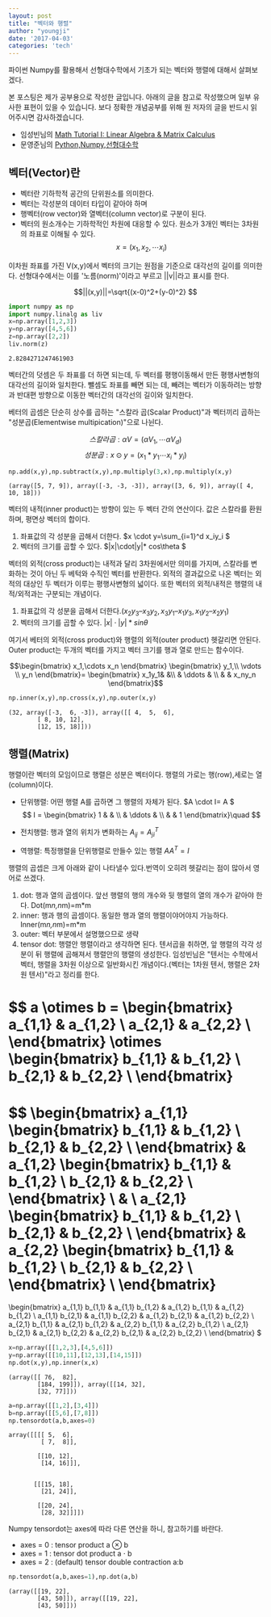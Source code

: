 ```yaml
---
layout: post
title: "벡터와 행렬"
author: "youngji"
date: '2017-04-03'
categories: 'tech'
---
```

파이썬 Numpy를 활용해서 선형대수학에서 기초가 되는 벡터와 행렬에 대해서 살펴보겠다.

본 포스팅은 제가 공부용으로 작성한 글입니다. 아래의 글을 참고로 작성했으며 일부 유사한 표현이 있을 수 있습니다. 보다 정확한 개념공부를 위해 원 저자의 글을 반드시 읽어주시면 감사하겠습니다.   

- 임성빈님의 [Math Tutorial I: Linear Algebra & Matrix Calculus](https://www.slideshare.net/ssuser7e10e4/linear-algrbra)
- 문영준님의 [Python,Numpy,선형대수학](https://www.slideshare.net/dahlmoon/numpy-20160519?qid=31122a90-23d7-43a3-b73e-24f2515a9a84&v=&b=&from_search=2)

## 벡터(Vector)란

- 벡터란 기하학적 공간의 단위원소를 의미한다.
- 벡터는 각성분의 데이터 타입이 같아야 하며
- 행벡터(row vector)와 열벡터(column vector)로 구분이 된다.
- 벡터의 원소개수는 기하학적인 차원에 대응할 수 있다. 원소가 3개인 벡터는 3차원의 좌표로 이해될 수 있다.
$$x=(x_1,x_2,\cdots x_i) $$

이차원 좌표를 가진 V(x,y)에서 벡터의 크기는 원점을 기준으로 대각선의 길이를 의미한다. 선형대수에서는 이를 '노름(norm)'이라고 부르고 ||v||라고 표시를 한다.

$$||(x,y)||=\sqrt{(x-0)^2+(y-0)^2}  $$

```python
import numpy as np
import numpy.linalg as liv
x=np.array([1,2,3])
y=np.array([4,5,6])
z=np.array([2,2])
liv.norm(z)
```




    2.8284271247461903



벡터간의 덧셈은 두 좌표를 더 하면 되는데, 두 벡터를 평행이동해서 만든 평행사변형의 대각선의 길이와 일치한다. 뺄셈도 좌표를 빼면 되는 데, 빼려는 벡터가 이동하려는 방향과 반대편 방향으로 이동한 벡터간의 대각선의 길이와 일치한다.

베터의 곱셈은 단순히 상수를 곱하는 "스칼라 곱(Scalar Product)"과 벡터끼리 곱하는 "성분곱(Elementwise multipication)"으로 나뉜다.

$$스칼라곱: \alpha V=(\alpha V_{1},\cdots \alpha V_{d})$$
$$성분곱:x \odot y = (x_{1}* y_{1} \cdots x_{i}* y_{i})$$


```python
np.add(x,y),np.subtract(x,y),np.multiply(3,x),np.multiply(x,y)
```




    (array([5, 7, 9]), array([-3, -3, -3]), array([3, 6, 9]), array([ 4, 10, 18]))



벡터의 내적(inner product)는 방향이 있는 두 벡터 간의 연산이다. 값은 스칼라를 환원하며, 평면상 벡터의 합이다.

1. 좌표값의 각 성분을 곱해서 더한다. $x \cdot y=\sum_{i=1}^d x_iy_i $
2. 벡터의 크기를 곱할 수 있다. $|x|\cdot|y|* cos\theta $

벡터의 외적(cross product)는 내적과 달리 3차원에서만 의미를 가지며, 스칼라를 변화하는 것이 아닌 두 베턱와 수직인 벡터를 반환한다. 외적의 결과값으로 나온 벡터는 외적의 대상인 두 벡터가 이루는 평행사변형의 넓이다. 또한 벡터의 외적/내적은 행렬의 내적/외적과는 구분되는 개념이다.

1. 좌표값의 각 성분을 곱해서 더한다.$(x_2y_3 – x_3y_2, x_3y_1 – x_1y_3, x_1y_2 – x_2y_1)$
2. 벡터의 크기를 곱할 수 있다. $|x|\cdot|y|* sin\theta$

여기서 베터의 외적(cross product)와 행렬의 외적(outer product) 헷갈리면 안된다. Outer product는 두개의 벡터를 가지고 벡터 크기를 행과 열로 만드는 함수이다.

$$\begin{bmatrix} x_1,\cdots x_n \end{bmatrix} \begin{bmatrix} y_1,\\ \vdots \\ y_n \end{bmatrix}=
\begin{bmatrix}  x_1y_1& &\\ & \ddots & \\ & & x_ny_n \end{bmatrix}$$


```python
np.inner(x,y),np.cross(x,y),np.outer(x,y)
```




    (32, array([-3,  6, -3]), array([[ 4,  5,  6],
            [ 8, 10, 12],
            [12, 15, 18]]))



## 행렬(Matrix)

행렬이란 벡터의 모임이므로 행렬은 성분은 벡터이다. 행렬의 가로는 행(row),세로는 열(column)이다.

- 단위행렬: 어떤 행렬 A를 곱하면 그 행렬의 자체가 된다. $A \cdot I= A $
$$ I = \begin{bmatrix} 1 & & \\ & \ddots & \\ & & 1 \end{bmatrix}\quad $$

- 전치행렬: 행과 열의 위치가 변화하는 $A_{ij}= A^{T}_{ji}$

- 역행렬: 특정행렬을 단위행렬로 만들수 있는 행렬 $AA^{T}=I$

행렬의 곱셉은 크게 아래와 같이 나타낼수 있다.번역이 오히려 헷갈리는 점이 많아서 영어로 쓰겠다.

1. dot: 행과 열의 곱셈이다. 앞선 행렬의 행의 개수와 뒷 행렬의 열의 개수가 같아야 한다. Dot(m*n,n*m)=m*m
2. inner: 행과 행의 곱셈이다. 동일한 행과 열의 행렬이야어야지 가능하다. Inner(m*n,n*m)=m*m
3. outer: 벡터 부분에서 설명했으므로 생략
4. tensor dot:  행렬안 행렬이라고 생각하면 된다. 텐서곱을 취하면, 앞 행렬의 각각 성분이 뒤 행렬에 곱해져서 행렬안의 행렬의 생성한다. 임성빈님은 "텐서는 수학에서 벡터, 행렬을 3차원 이상으로 일반화시킨 개념이다.(벡터는 1차원 텐서, 행렬은 2차원 텐서)"라고 정리를 한다.  

$$
a \otimes b =
  \begin{bmatrix}
    a_{1,1} & a_{1,2} \\
    a_{2,1} & a_{2,2} \\
  \end{bmatrix}
\otimes
  \begin{bmatrix}
    b_{1,1} & b_{1,2} \\
    b_{2,1} & b_{2,2} \\
  \end{bmatrix}
=
$$  \begin{bmatrix}
    a_{1,1}  \begin{bmatrix}
              b_{1,1} & b_{1,2} \\
              b_{2,1} & b_{2,2} \\
            \end{bmatrix} & a_{1,2}  \begin{bmatrix}
    b_{1,1} & b_{1,2} \\
    b_{2,1} & b_{2,2} \\
    \end{bmatrix} \\
     & \\
    a_{2,1}  \begin{bmatrix}
              b_{1,1} & b_{1,2} \\
              b_{2,1} & b_{2,2} \\
            \end{bmatrix} & a_{2,2}  \begin{bmatrix}
    b_{1,1} & b_{1,2} \\
                                      b_{2,1} & b_{2,2} \\
                                    \end{bmatrix} \\
  \end{bmatrix}
=
  \begin{bmatrix}
    a_{1,1} b_{1,1} & a_{1,1} b_{1,2} & a_{1,2} b_{1,1} & a_{1,2} b_{1,2} \\
    a_{1,1} b_{2,1} & a_{1,1} b_{2,2} & a_{1,2} b_{2,1} & a_{1,2} b_{2,2} \\
    a_{2,1} b_{1,1} & a_{2,1} b_{1,2} & a_{2,2} b_{1,1} & a_{2,2} b_{1,2} \\
    a_{2,1} b_{2,1} & a_{2,1} b_{2,2} & a_{2,2} b_{2,1} & a_{2,2} b_{2,2} \\
  \end{bmatrix}
$


```python
x=np.array([[1,2,3],[4,5,6]])
y=np.array([[10,11],[12,13],[14,15]])
np.dot(x,y),np.inner(x,x)
```




    (array([[ 76,  82],
            [184, 199]]), array([[14, 32],
            [32, 77]]))




```python
a=np.array([[1,2],[3,4]])
b=np.array([[5,6],[7,8]])
np.tensordot(a,b,axes=0)
```




    array([[[[ 5,  6],
             [ 7,  8]],

            [[10, 12],
             [14, 16]]],


           [[[15, 18],
             [21, 24]],

            [[20, 24],
             [28, 32]]]])



Numpy tensordot는 axes에 따라 다른 연산을 하니, 참고하기를 바란다.

- axes = 0 : tensor product a $\otimes$ b
- axes = 1 : tensor dot product a $\cdot$ b
- axes = 2 : (default) tensor double contraction a:b


```python
np.tensordot(a,b,axes=1),np.dot(a,b)
```




    (array([[19, 22],
            [43, 50]]), array([[19, 22],
            [43, 50]]))
